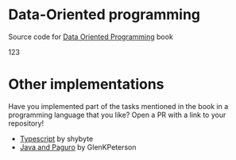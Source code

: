 # Data-Oriented programming

Source code for [Data Oriented Programming](https://www.manning.com/books/data-oriented-programming?utm_source=viebel&utm_medium=affiliate&utm_campaign=book_sharvit2_data_1_29_21&a_aid=viebel&a_bid=d5b546b7) book

123
# Other implementations

Have you implemented part of the tasks mentioned in the book in a programming language that you like? Open a PR with a link to your repository!

- [Typescript](https://github.com/shybyte/data-oriented-programming-book-experiments) by shybyte
- [Java and Paguro](https://github.com/GlenKPeterson/DataOrientedExamples) by GlenKPeterson
